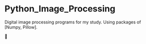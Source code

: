 # Python_Image_Processing
Digital image processing programs for my study. Using packages of [Numpy, Pillow].

:drum:
